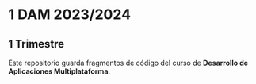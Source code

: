 # 1 DAM 2023/2024

## 1 Trimestre

Este repositorio guarda fragmentos de código del curso de **Desarrollo de Aplicaciones Multiplataforma**.
